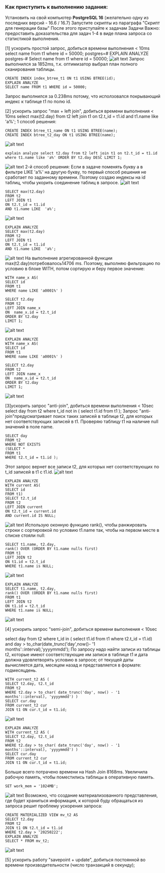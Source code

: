 ### Как приступить к выполнению задания:

Установить на свой компьютер **PostgreSQL 16** (желательно одну из последних версий - 16.6 / 16.7)
Запустите скрипты из параграфа "Скрипт для генерации базы"
После этого приступайте к задачам
Задачи
Важно: предоставить доказательства для задач 1-4 в виде плана запроса со статистикой выполнения.

[1] ускорить простой запроc, добиться времени выполнения < 10ms
select name from t1 where id = 50000;
postgres=# EXPLAIN ANALYZE 
postgres-# Select name from t1 where id = 50000;
![alt text](image.png)
Запрос выполнился за 1852ms, т.к. оптимизатор выбрал план полного сканирования таблицы. 
```
CREATE INDEX index_btree_t1 ON t1 USING BTREE(id);
EXPLAIN ANALYZE
SELECT name FROM t1 WHERE id = 50000;
```
Запрос выполнился за 0.238ms потому, что исползовался покрывающий индекс к таблице t1  по полю id.

[2] ускорить запрос "max + left join", добиться времени выполнения < 10ms
select max(t2.day) from t2 left join t1 on t2.t_id = t1.id and t1.name like 'a%';
1 способ решения:
```
CREATE INDEX btree_t1_name ON t1 USING BTREE(name);
CREATE INDEX btree_t2_day ON t1 USING BTREE(name);
```
![alt text](image-1.png)
```
explain analyze select t2.day from t2 left join t1 on t2.t_id = t1.id 
where t1.name like 'a%' ORDER BY t2.day DESC LIMIT 1;
```
![alt text](image-2.png)
2-й способ решения:
Если в задаче поменять букву a в фильтре LIKE 'a%' на другую букву, то первый способ решения не сработает по заданному времени. Поэтому создаю индексы на id таблиц, чтобы укорить соединение таблиц в запросе.
![alt text](image-3.png)
```
SELECT max(t2.day)
FROM t2
LEFT JOIN t1 
ON t2.t_id = t1.id
AND t1.name LIKE  'a%';
```
![alt text](image-4.png)
```
EXPLAIN ANALYZE
SELECT max(t2.day)
FROM t2
LEFT JOIN t1 
ON t2.t_id = t1.id
AND t1.name LIKE  'a%';
```
![alt text](image-6.png)
На выполнение агрегированной функции max(t2.day)потребовалось14706 ms.
Поэтому, выполняю фильтрацию по условию в блоке WITH, потом сортирую и беру первое значение:
```
WITH name_x AS(
SELECT id
FROM t1
WHERE name LIKE 'a0001%' )

SELECT t2.day
FROM t2
LEFT JOIN name_x 
ON  name_x.id = t2.t_id
ORDER BY t2.day
LIMIT 1;
```
![alt text](image-7.png)
```
EXPLAIN ANALYZE
WITH name_x AS(
SELECT id
FROM t1
WHERE name LIKE 'a0001%' )

SELECT t2.day
FROM t2
LEFT JOIN name_x 
ON  name_x.id = t2.t_id
ORDER BY t2.day
LIMIT 1;
```
![alt text](image-8.png)

[3]ускорить запрос "anti-join", добиться времени выполнения < 10sec
select day from t2 where t_id not in ( select t1.id from t1 );
Запрос "anti-join"предусматривает поиск такиx записей в таблице t2, для которых нет соответствующих записей в t1. Проверяю таблицу t1 на наличие null значений в поле name.
```
SELECT day 
FROM t2
WHERE NOT EXISTS
(SELECT * 
FROM t1 
WHERE t2.t_id = t1.id );
```
Этот запрос вернет все записи t2, для которых нет соответствующих по t_id записей в t1 c t1.id.
![alt text](image-9.png)


```
EXPLAIN ANALYZE
WITH current AS(
SELECT id
FROM t1)
SELECT t2.t_id
FROM t2
LEFT JOIN current
ON t2.t_id = current.id
AND current.id IS NULL;
```
![alt text](image-10.png)
Использую оконную функцию rank(), чтобы ранжировать строки с сортировкой по условию t1.name так, чтобы на первом месте в списке стояли null:
```
SELECT t1.name, t2.day,
rank() OVER (ORDER BY t1.name nulls first)
FROM t1
LEFT JOIN t2
ON t1.id = t2.t_id
WHERE t1.name is NULL;
```
![alt text](image-11.png)
```
EXPLAIN ANALYZE
SELECT t1.name, t2.day,
rank() OVER (ORDER BY t1.name nulls first)
FROM t1
LEFT JOIN t2
ON t1.id = t2.t_id
WHERE t1.name is NULL;
```

![alt text](image-12.png)

[4] ускорить запрос "semi-join", добиться времени выполнения < 10sec

select day from t2 where t_id in ( select t1.id from t1 where t2.t_id = t1.id) and day > to_char(date_trunc('day',now()- '1 months'::interval),'yyyymmdd');
По запросу надо найти записи из таблицы t2, которые имеют соответствующие им записи в таблице t1 и дата должна удовлетворять условию в запросе; от текущей даты вычисляется дата, месяцем назад и представляется в формате: годмесяцдень.

```
WITH current_t2 AS (
SELECT t2.day, t2.t_id 
FROM t2 
WHERE t2.day > to_char( date_trunc('day', now() - '1 months'::interval), 'yyyymmdd') )
SELECT cur.day 
FROM current_t2 cur 
JOIN t1 ON cur.t_id = t1.id;
```

![alt text](image-13.png)

```
EXPLAIN ANALYZE
WITH current_t2 AS (
SELECT t2.day, t2.t_id 
FROM t2 
WHERE t2.day > to_char( date_trunc('day', now() - '1 months'::interval), 'yyyymmdd') )
SELECT cur.day 
FROM current_t2 cur 
JOIN t1 ON cur.t_id = t1.id;
```

Больше всего потрачено времени на Hash Join 8168ms.
Увеличила рабочую память, чтобы поместились таблицы в оперативную память.

```
SET work_mem = '1024MB';
```

![alt text](image-14.png)
Возможно, что создание материализованного представления, где будет храниться информация, к которой буду обращаться из запроса решит проблему ускорения запроса:

```
CREATE MATERIALIZED VIEW mv_t2 AS
SELECT t2.day 
FROM t2 
JOIN t1 ON t2.t_id = t1.id 
WHERE t2.day > '20250222';
EXPLAIN ANALYZE
SELECT * FROM mv_t2;
```

![alt text](image-15.png)


[5] ускорить работу "savepoint + update", добиться постоянной во времени производительности (число транзакций в секунду);

 


